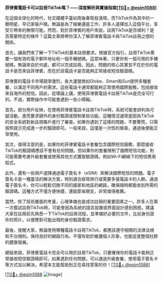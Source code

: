 **菲律賓電話卡可以註冊TikTok嗎？——深度解析與實操指南[[TG💪+ @esim1088](https://t.me/s/esim1088)]**

在這個全球化的時代，社交媒體平臺如雨後春筍般湧現，而TikTok作為其中的一顆明星，早已家喻戶曉。無論是為了娛樂還是工作，許多人選擇加入這個平台，享受它帶來的無限可能。然而，對於菲律賓的用戶來說，註冊TikTok是否順利？是否需要特定的條件？這篇文章將帶你深入了解菲律賓電話卡與TikTok註冊之間的關係。

首先，讓我們來了解一下TikTok的基本註冊要求。根據官方指引，註冊TikTok需要一個有效的電子郵件地址和一個手機號碼。這意味著，只要你有一個可用的手機號碼，無論來自於何處，都可以完成註冊。因此，問題的核心其實並不在於你的電話卡是否來自菲律賓，而在於該電話卡是否能夠正常接收短信驗證碼。

菲律賓的電話卡市場競爭激烈，各大運營商如Globe、Smart和Sun提供多種套餐，以滿足不同用戶的需求。這些電話卡通常都能夠正常使用國際服務，包括接收來自海外的短信。因此，從理論上講，使用菲律賓電話卡註冊TikTok是完全可行的。不過，實際操作中可能會遇到一些小障礙。

首先，部分用戶反映，在使用菲律賓電話卡註冊TikTok時，系統可能會誤判為可疑活動，進而要求額外的身份驗證或限制某些功能。這種情況通常是因為TikTok的安全系統對新註冊賬戶進行了審查。如果你遇到了這樣的問題，不要驚慌，只需按照提示完成進一步的驗證即可。一般來說，這僅是一次性的檢查，通過後便能正常使用。

其次，值得注意的是，如果你的菲律賓電話卡套餐包含國際短信服務，那麼接收TikTok的驗證碼應該不會有任何問題。但如果你的套餐限制了國際短信功能，則可能需要考慮升級套餐或使用其他方式獲取驗證碼，例如Wi-Fi網絡下的短信應用程式。

此外，還有一些用戶選擇通過電子簽名卡（eSIM）來解決國際短信的問題。電子簽名卡是一種靈活的解決方案，特別適合經常旅行或需要多張電話卡的人群。通過電子簽名卡，你可以輕鬆切換不同的國家和地區的網路，確保隨時都能收到所需的驗證碼。這種方式不僅方便快捷，還能節省開支，非常值得推薦。

當然，除了技術層面的考量，心理準備也是成功註冊的重要因素之一。許多人在第一次嘗試註冊TikTok時，可能會因為系統的語言設置或界面設計感到困惑。建議大家在註冊前先熟悉一下TikTok的註冊流程，並準備好必要的文件，比如身份證件的照片，以便應對可能出現的身份驗證需求。

最後，提醒大家，無論使用哪種電話卡註冊TikTok，都應該遵守相關的法律法規和平台規則。保持良好的網路行為，不僅有助於維護個人形象，也能促進整個社群的健康發展。

總結來說，菲律賓電話卡完全可以用於註冊TikTok，只要確保你的電話卡能夠正常接收短信驗證碼即可。如果遇到任何問題，可以通過升級套餐、使用電子簽名卡等方式加以解決。希望本文能幫助到正在尋找答案的你！[[TG💪+ @esim1088](https://t.me/s/esim1088)]

[[TG💪+ @esim1088](https://t.me/s/esim1088) ![Image](https://i.postimg.cc/4NQfJmqS/Snipaste-2025-05-13-00-14-12.png)]